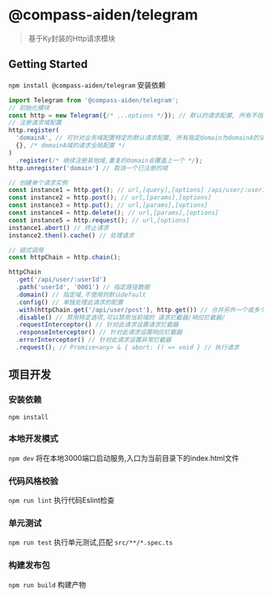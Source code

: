 # @compass-aiden/telegram
> 基于Ky封装的Http请求模块

## Getting Started

`npm install @compass-aiden/telegram` 安装依赖

```typescript
import Telegram from '@compass-aiden/telegram';
// 初始化模块
const http = new Telegram({/* ...options */}); // 默认的请求配置, 所有不指定domain的请求都会应用此配置
// 注册请求域配置
http.register(
  'domainA', // 可针对业务域配置特定的默认请求配置, 所有指定domain为domainA的请求都会应用domainA域的请求配置
  {}, /* domainA域的请求全局配置 */
)
  .register(/* 继续注册其他域,重复的domain会覆盖上一个 */);
http.unregister('domain') // 取消一个已注册的域

// 创建单个请求实例
const instance1 = http.get(); // url,[query],[options] /api/user/:userId
const instance2 = http.post(); // url,[params],[options]
const instance3 = http.put(); // url,[params],[options]
const instance4 = http.delete(); // url,[params],[options]
const instance5 = http.request(); // url,[options]
instance1.abort() // 终止请求
instance2.then().cache() // 处理请求

// 链式调用
const httpChain = http.chain();

httpChain
  .get('/api/user/:userId')
  .path('userId', '0001') // 指定路径数据
  .domain() // 指定域,不使用则默认default
  .config() // 单独处理此请求的配置
  .with(httpChain.get('/api/user/post'), http.get()) // 合并另外一个或多个请求,被合并的请求是否使用request先行触发均可
  .disable() // 禁用特定选项,可以禁用当前域的 请求拦截器/响应拦截器/
  .requestInterceptor() // 针对此请求设置请求拦截器
  .responseInterceptor() // 针对此请求设置响应拦截器
  .errorInterceptor() // 针对此请求设置异常拦截器
  .request(); // Promise<any> & { abort: () => void } // 执行请求
```

## 项目开发

### 安装依赖

`npm install`

### 本地开发模式

`npm dev` 将在本地3000端口启动服务,入口为当前目录下的index.html文件

### 代码风格校验

`npm run lint` 执行代码Eslint检查

### 单元测试

`npm run test` 执行单元测试,匹配 `src/**/*.spec.ts`

### 构建发布包

`npm run build` 构建产物
